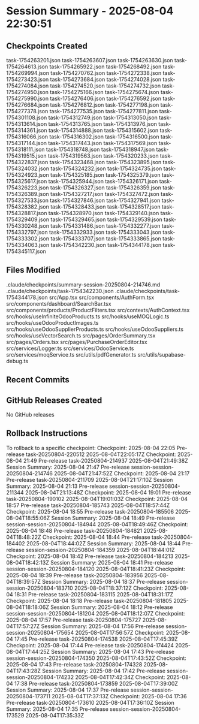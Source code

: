 # Session Summary - 2025-08-04 22:30:51

## Checkpoints Created
task-1754263201.json
task-1754263607.json
task-1754263630.json
task-1754264613.json
task-1754265922.json
task-1754268492.json
task-1754269994.json
task-1754270762.json
task-1754272338.json
task-1754273423.json
task-1754273684.json
task-1754274028.json
task-1754274084.json
task-1754274520.json
task-1754274732.json
task-1754274950.json
task-1754275166.json
task-1754275674.json
task-1754275990.json
task-1754276406.json
task-1754276592.json
task-1754276684.json
task-1754276812.json
task-1754277198.json
task-1754277378.json
task-1754277535.json
task-1754277811.json
task-1754301108.json
task-1754312749.json
task-1754313050.json
task-1754313614.json
task-1754313765.json
task-1754313976.json
task-1754314361.json
task-1754314888.json
task-1754315602.json
task-1754316066.json
task-1754316302.json
task-1754316500.json
task-1754317144.json
task-1754317443.json
task-1754317569.json
task-1754318111.json
task-1754318748.json
task-1754318947.json
task-1754319515.json
task-1754319563.json
task-1754320233.json
task-1754322837.json
task-1754323468.json
task-1754323895.json
task-1754324032.json
task-1754324232.json
task-1754324735.json
task-1754324923.json
task-1754325185.json
task-1754325379.json
task-1754325617.json
task-1754325944.json
task-1754326171.json
task-1754326223.json
task-1754326327.json
task-1754326359.json
task-1754326389.json
task-1754327217.json
task-1754327472.json
task-1754327533.json
task-1754327846.json
task-1754327941.json
task-1754328382.json
task-1754328433.json
task-1754328517.json
task-1754328817.json
task-1754328970.json
task-1754329140.json
task-1754329409.json
task-1754329465.json
task-1754329539.json
task-1754330248.json
task-1754331486.json
task-1754332277.json
task-1754332797.json
task-1754332933.json
task-1754333043.json
task-1754333302.json
task-1754333707.json
task-1754333865.json
task-1754334063.json
task-1754342230.json
task-1754344178.json
task-1754345117.json

## Files Modified
.claude/checkpoints/summary-session-20250804-214746.md
.claude/checkpoints/task-1754342230.json
.claude/checkpoints/task-1754344178.json
src/App.tsx
src/components/AuthForm.tsx
src/components/dashboard/SearchBar.tsx
src/components/products/ProductFilters.tsx
src/contexts/AuthContext.tsx
src/hooks/useInfiniteOdooProducts.ts
src/hooks/useMOQLogic.ts
src/hooks/useOdooProductImages.ts
src/hooks/useOdooSupplierProducts.ts
src/hooks/useOdooSuppliers.ts
src/hooks/useVectorSearch.ts
src/pages/OrderSummary.tsx
src/pages/Orders.tsx
src/pages/PurchaseOrderEditor.tsx
src/services/Logger.ts
src/services/OdooService.ts
src/services/moqService.ts
src/utils/pdfGenerator.ts
src/utils/supabase-debug.ts

## Recent Commits


## GitHub Releases Created
No GitHub releases

## Rollback Instructions
To rollback to a specific checkpoint:
Checkpoint: 2025-08-04 22:05	Pre-release	task-20250804-220512	2025-08-04T22:05:17Z
Checkpoint: 2025-08-04 21:49	Pre-release	task-20250804-214937	2025-08-04T21:49:38Z
Session Summary: 2025-08-04 21:47	Pre-release	session-session-20250804-214746	2025-08-04T21:47:52Z
Checkpoint: 2025-08-04 21:17	Pre-release	task-20250804-211709	2025-08-04T21:17:10Z
Session Summary: 2025-08-04 21:13	Pre-release	session-session-20250804-211344	2025-08-04T21:13:48Z
Checkpoint: 2025-08-04 19:01	Pre-release	task-20250804-190102	2025-08-04T19:01:03Z
Checkpoint: 2025-08-04 18:57	Pre-release	task-20250804-185743	2025-08-04T18:57:44Z
Checkpoint: 2025-08-04 18:55	Pre-release	task-20250804-185506	2025-08-04T18:55:06Z
Session Summary: 2025-08-04 18:49	Pre-release	session-session-20250804-184944	2025-08-04T18:49:46Z
Checkpoint: 2025-08-04 18:48	Pre-release	task-20250804-184821	2025-08-04T18:48:22Z
Checkpoint: 2025-08-04 18:44	Pre-release	task-20250804-184402	2025-08-04T18:44:02Z
Session Summary: 2025-08-04 18:44	Pre-release	session-session-20250804-184359	2025-08-04T18:44:01Z
Checkpoint: 2025-08-04 18:42	Pre-release	task-20250804-184213	2025-08-04T18:42:13Z
Session Summary: 2025-08-04 18:41	Pre-release	session-session-20250804-184120	2025-08-04T18:41:23Z
Checkpoint: 2025-08-04 18:39	Pre-release	task-20250804-183956	2025-08-04T18:39:57Z
Session Summary: 2025-08-04 18:37	Pre-release	session-session-20250804-183710	2025-08-04T18:37:12Z
Checkpoint: 2025-08-04 18:31	Pre-release	task-20250804-183115	2025-08-04T18:31:17Z
Checkpoint: 2025-08-04 18:18	Pre-release	task-20250804-181805	2025-08-04T18:18:06Z
Session Summary: 2025-08-04 18:12	Pre-release	session-session-20250804-181204	2025-08-04T18:12:07Z
Checkpoint: 2025-08-04 17:57	Pre-release	task-20250804-175727	2025-08-04T17:57:27Z
Session Summary: 2025-08-04 17:56	Pre-release	session-session-20250804-175654	2025-08-04T17:56:57Z
Checkpoint: 2025-08-04 17:45	Pre-release	task-20250804-174538	2025-08-04T17:45:39Z
Checkpoint: 2025-08-04 17:44	Pre-release	task-20250804-174424	2025-08-04T17:44:25Z
Session Summary: 2025-08-04 17:43	Pre-release	session-session-20250804-174350	2025-08-04T17:43:52Z
Checkpoint: 2025-08-04 17:43	Pre-release	task-20250804-174328	2025-08-04T17:43:28Z
Session Summary: 2025-08-04 17:42	Pre-release	session-session-20250804-174232	2025-08-04T17:42:34Z
Checkpoint: 2025-08-04 17:38	Pre-release	task-20250804-173859	2025-08-04T17:39:00Z
Session Summary: 2025-08-04 17:37	Pre-release	session-session-20250804-173711	2025-08-04T17:37:13Z
Checkpoint: 2025-08-04 17:36	Pre-release	task-20250804-173610	2025-08-04T17:36:10Z
Session Summary: 2025-08-04 17:35	Pre-release	session-session-20250804-173529	2025-08-04T17:35:33Z
